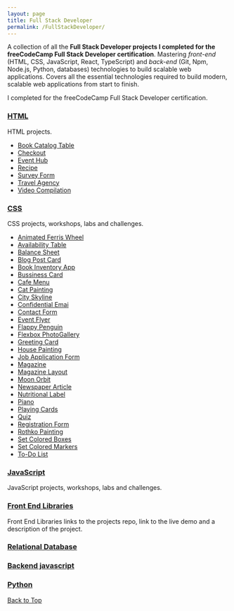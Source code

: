```yaml
---
layout: page
title: Full Stack Developer
permalink: /FullStackDeveloper/
---
```


A collection of all the **Full Stack Developer projects I completed for the freeCodeCamp Full Stack Developer certification**. Mastering _front-end_ (HTML, CSS, JavaScript, React, TypeScript) and _back-end_ (Git, Npm, Node.js, Python, databases) technologies to build scalable web applications.
Covers all the essential technologies required to build modern, scalable web applications from start to finish.

I completed for the freeCodeCamp Full Stack Developer certification.

### [HTML](./Html/)

HTML projects.

- [Book Catalog Table](./Html/bookCatalogTable)
- [Checkout](./Html/checkout)
- [Event Hub](./Html/eventHub)
- [Recipe](./Html/recipe.html)
- [Survey Form](./Html/surveyForm.html)
- [Travel Agency](./Html/travelAgency.html)
- [Video Compilation](./Html/videoCompilation.html)

### [CSS](./Css/)

CSS projects, workshops, labs and challenges.

- [Animated Ferris Wheel](./Css/AnimatedFerrisWheel)
- [Availability Table](./Css/AvailabilityTable)
- [Balance Sheet](./Css/BalanceSheet)
- [Blog Post Card](./Css/BlogPostCard)
- [Book Inventory App](./Css/BookInventoryApp)
- [Bussiness Card](./Css/BussinessCard)
- [Cafe Menu](./Css/CafeMenu)
- [Cat Painting](./Css/CatPainting)
- [City Skyline](./Css/CitySkyline)
- [Confidential Emai](./Css/ConfidentialEmail)
- [Contact Form](./Css/ContactForm)
- [Event Flyer](./Css/EventFlyer)
- [Flappy Penguin](./Css/FlappyPenguin)
- [Flexbox PhotoGallery](./Css/FlexboxPhotoGallery)
- [Greeting Card](./Css/GreetingCard)
- [House Painting](./Css/HousePainting)
- [Job Application Form](./Css/JobApplicationForm)
- [Magazine](./Css/Magazine)
- [Magazine Layout](./Css/MagazineLayout)
- [Moon Orbit](./Css/MoonOrbit)
- [Newspaper Article](./Css/NewspaperArticle)
- [Nutritional Label](./Css/NutritionalLabel)
- [Piano](./Css/Piano)
- [Playing Cards](./Css/PlayingCards)
- [Quiz](./Css/Quiz)
- [Registration Form](./Css/RegistrationForm)
- [Rothko Painting](./Css/RothkoPainting)
- [Set Colored Boxes](./Css/SetColoredBoxes)
- [Set Colored Markers](./Css/SetColoredMarkers)
- [To-Do List](./Css/ToDo)

### [JavaScript](./Js/)

JavaScript projects, workshops, labs and challenges.

### [Front End Libraries](./FrontEndLibraries/)

Front End Libraries links to the projects repo, link to the live demo and a description of the project.

### [Relational Database](./RelationalDatabase/)

### [Backend javascript](./BackendJs/)

### [Python](./Python/)

<a href="#" onclick="scrollToTop(); return false;">Back to Top</a>
